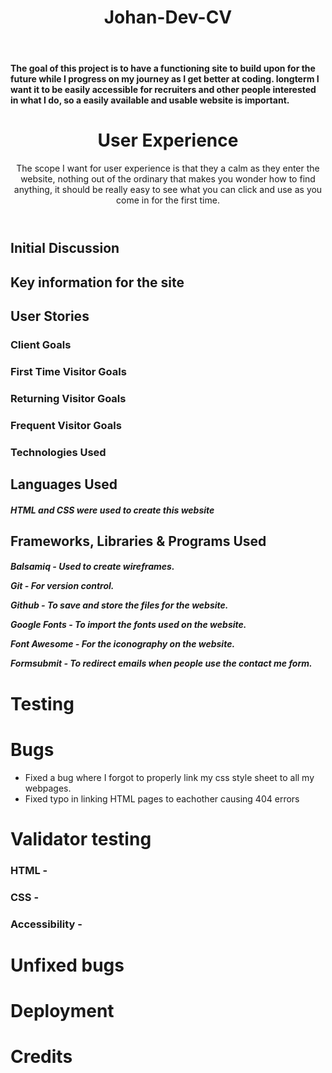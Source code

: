 <body>
<header>
<h1> Johan-Dev-CV </h1>
</header>
<h4>The goal of this project is to have a functioning site to build upon for the future while I progress on my journey as I get better at coding.
longterm I want it to be easily accessible for recruiters and other people interested in what I do, so a easily available and usable website is important.</h4>
</body>

<body>
<header>
<h1>User Experience</h1>
The scope I want for user experience is that they a calm as they enter the website, nothing out of the ordinary that makes you wonder how to find anything, it should be really easy to see what you can click and use as you come in for the first time. 
</header>
<h2>Initial Discussion</h2>
<h2>Key information for the site</h2>
<h2>User Stories</h2>
<h3>Client Goals</h3>
<h3>First Time Visitor Goals</h3>
<h3>Returning Visitor Goals</h3>
<h3>Frequent Visitor Goals</h3>
<h3>Technologies Used</h3>
<h2>Languages Used</h2>
<h5>HTML and CSS were used to create this website

<h2>Frameworks, Libraries & Programs Used</h2>

<h5>
Balsamiq - Used to create wireframes.

Git - For version control.

Github - To save and store the files for the website.

Google Fonts - To import the fonts used on the website.

Font Awesome - For the iconography on the website.

Formsubmit - To redirect emails when people use the contact me form.
</h5>
<h1>Testing</h1>
<h1>Bugs</h1>
<ul>
<li>Fixed a bug where I forgot to properly link my css style sheet to all my webpages.</li>
<li>Fixed typo in linking HTML pages to eachother causing 404 errors</li>
</ul>
<h1> Validator testing</h1>
<h3>
HTML -
</h3>
<h3>
CSS -
</h3>
<h3>
Accessibility -
</h3>

<h1>Unfixed bugs</h1>

<h1>Deployment</h1>

<h1>Credits</h1>
</body>